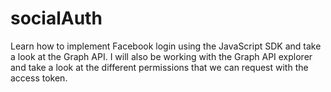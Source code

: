 # socialAuth
Learn how to implement Facebook login using the JavaScript SDK and take a look at the Graph API. I will also be working with the Graph API explorer and take a look at the different permissions that we can request with the access token.
